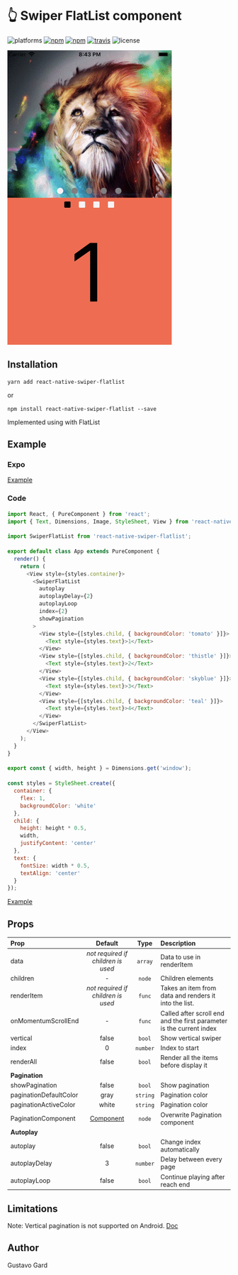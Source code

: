 # :point_up_2: Swiper FlatList component

![platforms](https://img.shields.io/badge/platforms-Android%20|%20iOS-brightgreen.svg)
[![npm](https://img.shields.io/npm/v/react-native-swiper-flatlist.svg)](https://www.npmjs.com/package/react-native-swiper-flatlist)
[![npm](https://img.shields.io/npm/dm/react-native-swiper-flatlist.svg)](https://www.npmjs.com/package/react-native-swiper-flatlist)
[![travis](https://travis-ci.org/gusgard/react-native-swiper-flatlist.svg?branch=master)](https://travis-ci.org/gusgard/react-native-swiper-flatlist)
![license](https://img.shields.io/npm/l/react-native-swiper-flatlist.svg)

![Demo](https://raw.githubusercontent.com/gusgard/react-native-swiper-flatlist/master/demo.gif)

## Installation

```
yarn add react-native-swiper-flatlist
```

or

```
npm install react-native-swiper-flatlist --save
```

Implemented using with FlatList

## Example

### Expo

[Example](https://snack.expo.io/@gusgard/react-native-swiper-flatlist)

### Code

```js
import React, { PureComponent } from 'react';
import { Text, Dimensions, Image, StyleSheet, View } from 'react-native';

import SwiperFlatList from 'react-native-swiper-flatlist';

export default class App extends PureComponent {
  render() {
    return (
      <View style={styles.container}>
        <SwiperFlatList
          autoplay
          autoplayDelay={2}
          autoplayLoop
          index={2}
          showPagination
        >
          <View style={[styles.child, { backgroundColor: 'tomato' }]}>
            <Text style={styles.text}>1</Text>
          </View>
          <View style={[styles.child, { backgroundColor: 'thistle' }]}>
            <Text style={styles.text}>2</Text>
          </View>
          <View style={[styles.child, { backgroundColor: 'skyblue' }]}>
            <Text style={styles.text}>3</Text>
          </View>
          <View style={[styles.child, { backgroundColor: 'teal' }]}>
            <Text style={styles.text}>4</Text>
          </View>
        </SwiperFlatList>
      </View>
    );
  }
}

export const { width, height } = Dimensions.get('window');

const styles = StyleSheet.create({
  container: {
    flex: 1,
    backgroundColor: 'white'
  },
  child: {
    height: height * 0.5,
    width,
    justifyContent: 'center'
  },
  text: {
    fontSize: width * 0.5,
    textAlign: 'center'
  }
});
```

[Example](./example/README.md)

## Props

| Prop                   |                      Default                      |   Type   | Description                                                          |
| :--------------------- | :-----------------------------------------------: | :------: | :------------------------------------------------------------------- |
| data                   |        _not required if children is used_         | `array`  | Data to use in renderItem                                            |
| children               |                         -                         |  `node`  | Children elements                                                    |
| renderItem             |        _not required if children is used_         |  `func`  | Takes an item from data and renders it into the list.                |
| onMomentumScrollEnd    |                         -                         |  `func`  | Called after scroll end and the first parameter is the current index |
| vertical               |                       false                       |  `bool`  | Show vertical swiper                                                 |
| index                  |                         0                         | `number` | Index to start                                                       |
| renderAll              |                       false                       |  `bool`  | Render all the items before display it                               |
| **Pagination**         |
| showPagination         |                       false                       |  `bool`  | Show pagination                                                      |
| paginationDefaultColor |                       gray                        | `string` | Pagination color                                                     |
| paginationActiveColor  |                       white                       | `string` | Pagination color                                                     |
| PaginationComponent    | [Component](./src/components/Pagination/index.js) |  `node`  | Overwrite Pagination component                                       |
| **Autoplay**           |
| autoplay               |                       false                       |  `bool`  | Change index automatically                                           |
| autoplayDelay          |                         3                         | `number` | Delay between every page                                             |
| autoplayLoop           |                       false                       |  `bool`  | Continue playing after reach end                                     |

<!--
autoplayDirection: PropTypes.bool.isRequired,  -->

## Limitations

Note: Vertical pagination is not supported on Android.
[Doc](https://github.com/facebook/react-native/blob/a48da14800013659e115bf2b58e31aa396e678e5/Libraries/Components/ScrollView/ScrollView.js#L274)

## Author

Gustavo Gard
